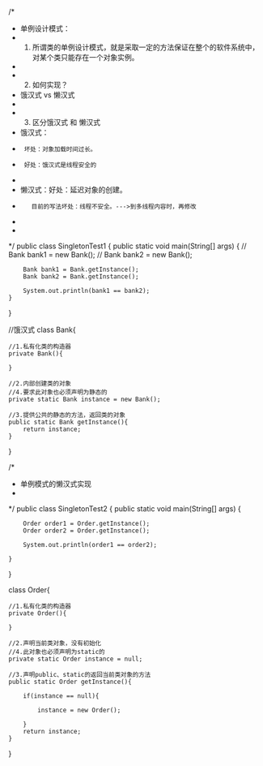
/*

 * 单例设计模式：
 * 1. 所谓类的单例设计模式，就是采取一定的方法保证在整个的软件系统中，对某个类只能存在一个对象实例。
 * 
 * 2. 如何实现？
 * 	 饿汉式  vs 懒汉式
 * 
 * 3. 区分饿汉式 和 懒汉式
 *   饿汉式：	
 *   	坏处：对象加载时间过长。
 *   	好处：饿汉式是线程安全的
 *   
 *   懒汉式：好处：延迟对象的创建。
 * 		  目前的写法坏处：线程不安全。--->到多线程内容时，再修改
 * 
 * 
 */
public class SingletonTest1 {
	public static void main(String[] args) {
//		Bank bank1 = new Bank();
//		Bank bank2 = new Bank();
		
		Bank bank1 = Bank.getInstance();
		Bank bank2 = Bank.getInstance();
		
		System.out.println(bank1 == bank2);
	}
}

//饿汉式
class Bank{
	
	//1.私有化类的构造器
	private Bank(){
		
	}
	
	//2.内部创建类的对象
	//4.要求此对象也必须声明为静态的
	private static Bank instance = new Bank();
	
	//3.提供公共的静态的方法，返回类的对象
	public static Bank getInstance(){
		return instance;
	}
}

/*
 * 单例模式的懒汉式实现
 * 
 */
public class SingletonTest2 {
	public static void main(String[] args) {
		
		Order order1 = Order.getInstance();
		Order order2 = Order.getInstance();
		
		System.out.println(order1 == order2);
	
	}
}


class Order{
	
	//1.私有化类的构造器
	private Order(){
		
	}
	
	//2.声明当前类对象，没有初始化
	//4.此对象也必须声明为static的
	private static Order instance = null;
	
	//3.声明public、static的返回当前类对象的方法
	public static Order getInstance(){
		
		if(instance == null){
			
			instance = new Order();
			
		}
		return instance;
	}

}